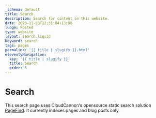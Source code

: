 ```yaml
---
_schema: default
title: Search
description: Search for content on this website.
date: 2023-11-03T12:31:04+13:00
luogo: Posted
type: website
layout: search.liquid
keyword: search
tags: pages
permalink: '{{ title | slugify }}.html'
eleventyNavigation:
  key: '{{ title | slugify }}'
  title: Search
  order: 5
---
```

# Search

This search page uses CloudCannon's opensource static search solution <a target="_blank" rel="noopener" href="https://pagefind.app/">PageFind</a>. It currently indexes pages and blog posts only.